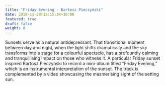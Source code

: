 ```yaml
---
title: "Friday Evening - Bartosz Pieczyński"
date: 2018-11-28T15:15:34+10:00
featured: true
draft: false
weight: 8
---
```

Sunsets serve as a natural antidepressant. That transitional moment between day and night, when the light shifts dramatically and the sky transforms into a stage for a colourful spectacle, has a profoundly calming and tranquillising impact on those who witness it.
A particular Friday sunset inspired Bartosz Pieczyński to record a mini-album titled "Friday Evening," which is an instrumental interpretation of the sunset. The track is complemented by a video showcasing the mesmerising sight of the setting sun.